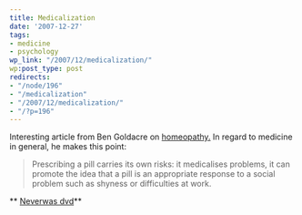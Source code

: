 ```yaml
---
title: Medicalization
date: '2007-12-27'
tags:
- medicine
- psychology
wp_link: "/2007/12/medicalization/"
wp:post_type: post
redirects:
- "/node/196"
- "/medicalization"
- "/2007/12/medicalization/"
- "/?p=196"
---
```


Interesting article from Ben Goldacre on [homeopathy.](http://www.dailymail.co.uk/pages/live/articles/health/healthmain.html?in_article_id=496612&in_page_id=1774) In regard to medicine in general, he makes this point:

>

> Prescribing a pill carries its own risks: it medicalises problems, it can promote the idea that a pill is an appropriate response to a social problem such as shyness or difficulties at work.

** [Neverwas dvd](http://time-travel.com/?neverwas)**
